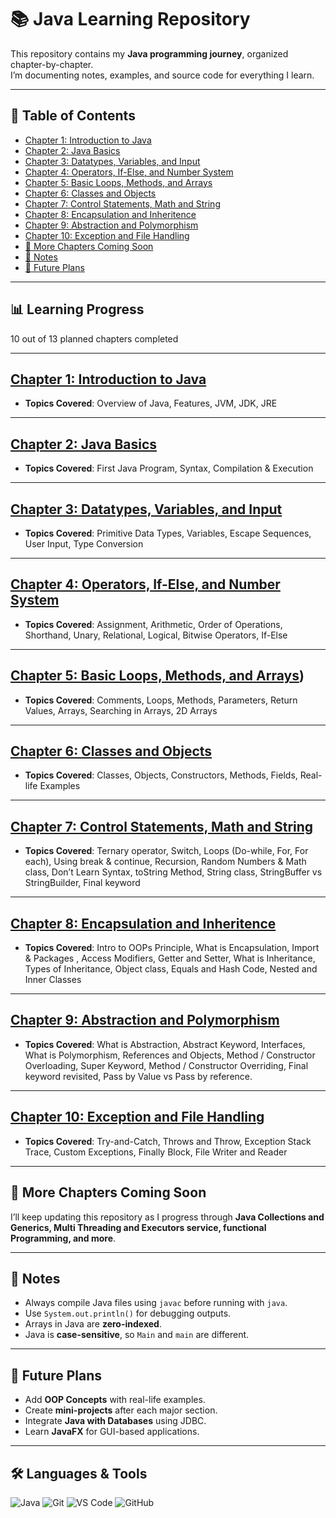 # 📚 Java Learning Repository

This repository contains my **Java programming journey**, organized chapter-by-chapter.  
I’m documenting notes, examples, and source code for everything I learn.

---

## 📑 Table of Contents
- [Chapter 1: Introduction to Java](#chapter-1-introduction-to-java)
- [Chapter 2: Java Basics](#chapter-2-java-basics)
- [Chapter 3: Datatypes, Variables, and Input](#chapter-3-datatypes-variables-and-input)
- [Chapter 4: Operators, If-Else, and Number System](#chapter-4-operators-if-else-and-number-system)
- [Chapter 5: Basic Loops, Methods, and Arrays](#chapter-5-basic-loops-methods-and-arrays)
- [Chapter 6: Classes and Objects](#chapter-6-classes-and-objects)
- [Chapter 7: Control Statements, Math and String](#chapter-7-control-statements-math-and-string)
- [Chapter 8: Encapsulation and Inheritence](#chapter-8-encapsulation-and-inheritence)
- [Chapter 9: Abstraction and Polymorphism](#chapter-9-abstraction-and-polymorphism)
- [Chapter 10: Exception and File Handling](#chapter-10-exception-and-file-handling)
- [📌 More Chapters Coming Soon](#-more-chapters-coming-soon)
- [📝 Notes](#-notes)
- [🎯 Future Plans](#-future-plans)

---

## 📊 Learning Progress  
10 out of 13 planned chapters completed

---

## [Chapter 1: Introduction to Java](./Chapter01(Introduction%20to%20Java)/)
- **Topics Covered**: Overview of Java, Features, JVM, JDK, JRE

---

## [Chapter 2: Java Basics](./Chapter02(Java%20Basics)/)
- **Topics Covered**: First Java Program, Syntax, Compilation & Execution

---

## [Chapter 3: Datatypes, Variables, and Input](./Chapter03(Datatypes,%20Variables%20and%20Input)/)
- **Topics Covered**: Primitive Data Types, Variables, Escape Sequences, User Input, Type Conversion

---

## [Chapter 4: Operators, If-Else, and Number System](./Chapter04(Operators,%20If-else%20and%20Number%20System)/)
- **Topics Covered**: Assignment, Arithmetic, Order of Operations, Shorthand, Unary, Relational, Logical, Bitwise Operators, If-Else

---

## [Chapter 5: Basic Loops, Methods, and Arrays](./Chapter05(Basic%20Loops,%20Methods,%20and%20Arrays)/))
- **Topics Covered**: Comments, Loops, Methods, Parameters, Return Values, Arrays, Searching in Arrays, 2D Arrays

---

## [Chapter 6: Classes and Objects](./Chapter06(Classes%20and%20Objects)/)
- **Topics Covered**: Classes, Objects, Constructors, Methods, Fields, Real-life Examples

---

## [Chapter 7: Control Statements, Math and String](./Chapter07\(Control%20Statements,%20Math%20and%20String\)\)/)
- **Topics Covered**: Ternary operator, Switch, Loops (Do-while, For, For each), Using break & continue, Recursion, Random Numbers & Math class, Don’t Learn Syntax, toString Method, String class, StringBuffer vs StringBuilder, Final keyword

---

## [Chapter 8: Encapsulation and Inheritence](./Chapter08(Encapsulation%20and%20Inheritence)/)
- **Topics Covered**: Intro to OOPs Principle, What is Encapsulation, Import & Packages , Access Modifiers, Getter and Setter, What is Inheritance, Types of Inheritance, Object class, Equals and Hash Code, Nested and Inner Classes

---

## [Chapter 9: Abstraction and Polymorphism](./Chapter09(Abstraction%20and%20Polymorphism)/)
- **Topics Covered**: What is Abstraction, Abstract Keyword, Interfaces, What is Polymorphism, References and Objects, Method / Constructor Overloading, Super Keyword, Method / Constructor Overriding, Final keyword revisited, Pass by Value vs Pass by reference.

---

## [Chapter 10: Exception and File Handling](./Chapter10(Exception%20and%20File%20Handling)/)
- **Topics Covered**: Try-and-Catch, Throws and Throw, Exception Stack Trace, Custom Exceptions, Finally Block, File Writer and Reader

---

## 📌 More Chapters Coming Soon
I’ll keep updating this repository as I progress through **Java Collections and Generics, Multi Threading and Executors service, functional Programming, and more**.

---

## 📝 Notes
- Always compile Java files using `javac` before running with `java`.
- Use `System.out.println()` for debugging outputs.
- Arrays in Java are **zero-indexed**.
- Java is **case-sensitive**, so `Main` and `main` are different.

---

## 🎯 Future Plans
- Add **OOP Concepts** with real-life examples.
- Create **mini-projects** after each major section.
- Integrate **Java with Databases** using JDBC.
- Learn **JavaFX** for GUI-based applications.

---

## 🛠️ Languages & Tools
![Java](https://img.shields.io/badge/Java-ED8B00?style=for-the-badge&logo=openjdk&logoColor=white) 
![Git](https://img.shields.io/badge/Git-F05032?style=for-the-badge&logo=git&logoColor=white) 
![VS Code](https://img.shields.io/badge/VSCode-0078d7?style=for-the-badge&logo=visualstudiocode&logoColor=white) 
![GitHub](https://img.shields.io/badge/GitHub-181717?style=for-the-badge&logo=github&logoColor=white)
